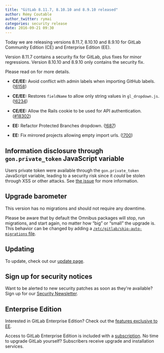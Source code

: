 ```yaml
---
title: "GitLab 8.11.7, 8.10.10 and 8.9.10 released"
author: Rémy Coutable
author_twitter: rymai
categories: security release
date: 2016-09-21 09:30
---
```


Today we are releasing versions 8.11.7, 8.10.10 and 8.9.10 for GitLab Community
Edition (CE) and Enterprise Edition (EE).

Version 8.11.7 contains a security fix for GitLab, plus fixes for minor
regressions. Version 8.10.10 and 8.9.10 only contains the security fix.

Please read on for more details.

<!-- more -->

- **CE/EE:** Avoid conflict with admin labels when importing GitHub labels. ([!6158])
- **CE/EE:** Restores `fieldName` to allow only string values in `gl_dropdown.js`. ([!6234])
- **CE/EE:** Allow the Rails cookie to be used for API authentication. ([#18302])

- **EE:** Refactor Protected Branches dropdown. ([!687])
- **EE:** Fix mirrored projects allowing empty import urls. ([!700])

[!6158]: https://gitlab.com/gitlab-org/gitlab-ce/merge_requests/6158
[!6234]: https://gitlab.com/gitlab-org/gitlab-ce/merge_requests/6234

[!687]: https://gitlab.com/gitlab-org/gitlab-ee/merge_requests/687
[!700]: https://gitlab.com/gitlab-org/gitlab-ee/merge_requests/700

[#18302]: https://gitlab.com/gitlab-org/gitlab-ce/issues/18302

## Information disclosure through `gon.private_token` JavaScript variable

Users private token were available through the `gon.private_token` JavaScript
variable, leading to a security risk since it *could* be stolen through
XSS or other attacks.
See [the issue][#18302] for more information.

## Upgrade barometer

This version has no migrations and should not require any downtime.

Please be aware that by default the Omnibus packages will stop, run migrations,
and start again, no matter how “big” or “small” the upgrade is. This behavior
can be changed by adding a [`/etc/gitlab/skip-auto-migrations`
file](http://doc.gitlab.com/omnibus/update/README.html).

## Updating

To update, check out our [update page](https://about.gitlab.com/update/).

## Sign up for security notices

Want to be alerted to new security patches as soon as they're available? Sign up
for our [Security Newsletter](https://about.gitlab.com/contact/).

## Enterprise Edition

Interested in GitLab Enterprise Edition? Check out the [features exclusive to
EE](https://about.gitlab.com/features/#enterprise).

Access to GitLab Enterprise Edition is included with a [subscription](https://about.gitlab.com/pricing/).
No time to upgrade GitLab yourself? Subscribers receive upgrade and installation
services.
